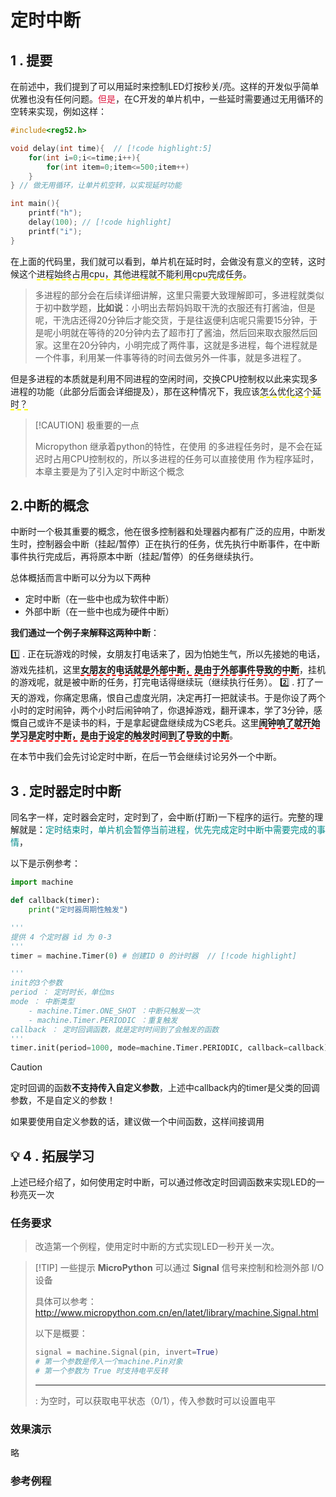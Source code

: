 # 定时中断

## 1 . 提要

在前述中，我们提到了可以用延时来控制LED灯按秒关/亮。这样的开发似乎简单优雅也没有任何问题。<font color=Crimson>但是</font>，在C开发的单片机中，一些延时需要通过无用循环的空转来实现，例如这样：

```c
#include<reg52.h>

void delay(int time){  // [!code highlight:5]
    for(int i=0;i<=time;i++){
        for(int item=0;item<=500;item++)
    }
} // 做无用循环，让单片机空转，以实现延时功能

int main(){
    printf("h");
    delay(100); // [!code highlight]
    printf("i");
}
```

在上面的代码里，我们就可以看到，单片机在延时时，会做没有意义的空转，这时候这个<span style="border-bottom:2px dashed yellow;">进程始终占用cpu，其他进程就不能利用cpu完成任务</span>。

> 多进程的部分会在后续详细讲解，这里只需要大致理解即可，多进程就类似于初中数学题，**比如说**：小明出去帮妈妈取干洗的衣服还有打酱油，但是呢，干洗店还得20分钟后才能交货，于是往返便利店呢只需要15分钟，于是呢小明就在等待的20分钟内去了超市打了酱油，然后回来取衣服然后回家。这里在20分钟内，小明完成了两件事，这就是多进程，每个进程就是一个件事，利用某一件事等待的时间去做另外一件事，就是多进程了。

但是多进程的本质就是利用不同进程的空闲时间，交换CPU控制权以此来实现多进程的功能（此部分后面会详细提及），那在这种情况下，我应该<span style="border-bottom:2px dashed yellow;">怎么优化这个延时？</span>

> [!CAUTION] 极重要的一点
>
> Micropython 继承着python的特性，在使用<Badge type="warning" text="Time.sleep()" /> 的多进程任务时，是不会在延迟时占用CPU控制权的，所以多进程的任务可以直接使用<Badge type="warning" text="Time.sleep" /> 作为程序延时，本章主要是为了引入定时中断这个概念



## 2.中断的概念

中断时一个极其重要的概念，他在很多控制器和处理器内都有广泛的应用，中断发生时，控制器会中断（挂起/暂停）正在执行的任务，优先执行中断事件，在中断事件执行完成后，再将原本中断（挂起/暂停）的任务继续执行。

总体概括而言中断可以分为以下两种

- 定时中断（在一些中也成为软件中断）
- 外部中断（在一些中也成为硬件中断）

**我们通过一个例子来解释这两种中断**：

1️⃣ . 正在玩游戏的时候，女朋友打电话来了，因为怕她生气，所以先接她的电话，游戏先挂机，这里<span style="border-bottom:2px dashed red;">**女朋友的电话就是外部中断，是由于外部事件导致的中断**</span>，挂机的游戏呢，就是被中断的任务，打完电话得继续玩（继续执行任务）。
2️⃣ . 打了一天的游戏，你痛定思痛，恨自己虚度光阴，决定再打一把就读书。于是你设了两个小时的定时闹钟，两个小时后闹钟响了，你退掉游戏，翻开课本，学了3分钟，感慨自己或许不是读书的料，于是拿起键盘继续成为CS老兵。这里<span style="border-bottom:2px dashed red;">**闹钟响了就开始学习是定时中断，是由于设定的触发时间到了导致的中断**</span>。

在本节中我们会先讨论定时中断，在后一节会继续讨论另外一个中断。

## 3 . 定时器定时中断

同名字一样，定时器会定时，定时到了，会中断(打断)一下程序的运行。完整的理解就是：<font color=DarkCyan>定时结束时，单片机会暂停当前进程，优先完成定时中断中需要完成的事情</font>，

以下是示例参考：

```python
import machine

def callback(timer):
    print("定时器周期性触发")

'''
提供 4 个定时器 id 为 0-3
'''
timer = machine.Timer(0) # 创建ID 0 的计时器  // [!code highlight]

'''
init的3个参数
period ： 定时时长，单位ms
mode ： 中断类型
    - machine.Timer.ONE_SHOT ：中断只触发一次
    - machine.Timer.PERIODIC ：重复触发
callback ： 定时回调函数，就是定时时间到了会触发的函数
'''
timer.init(period=1000, mode=machine.Timer.PERIODIC, callback=callback) #  [!code highlight]
```

> [!CAUTION]
>
> 定时回调的函数**不支持传入自定义参数**，上述中callback内的timer是父类的回调参数，不是自定义的参数！
>
> 如果要使用自定义参数的话，建议做一个中间函数，这样间接调用

## 💡 4 . 拓展学习

上述已经介绍了，如何使用定时中断，可以通过修改定时回调函数来实现LED的一秒亮灭一次

### 任务要求

> 改造第一个例程，使用定时中断的方式实现LED一秒开关一次。



> [!TIP]  一些提示
> **MicroPython** 可以通过 **Signal** 信号来控制和检测外部 I/O 设备
>
> 具体可以参考：http://www.micropython.com.cn/en/latet/library/machine.Signal.html
>
> 以下是概要：
> ```python
> signal = machine.Signal(pin, invert=True)
> # 第一个参数是传入一个machine.Pin对象
> # 第一个参数为 True 时支持电平反转
> ```
>
> 
> ------
>
> <Badge type="warning" text="signal.value( )" />  : 为空时，可以获取电平状态（0/1），传入参数时可以设置电平





### 效果演示

略



### 参考例程
<Linkcard url="https://github.com/Aqiuseven/esp32-code/blob/main/%E5%8D%95%E7%89%87%E6%9C%BA%E5%9F%BA%E7%A1%80/%E4%B8%AD%E6%96%AD%E5%99%A8/%E5%AE%9A%E6%97%B6%E4%B8%AD%E6%96%AD%E7%82%B9%E7%81%AF.py" title="ESP32 -> 中断器 -> 定时中断控制点灯"  logo="https://s21.ax1x.com/2024/11/25/pAhriuV.png"/>
<Linkcard url="https://gitee.com/tenseven/esp32-code/blob/main/%E5%8D%95%E7%89%87%E6%9C%BA%E5%9F%BA%E7%A1%80/%E4%B8%AD%E6%96%AD%E5%99%A8/%E5%AE%9A%E6%97%B6%E4%B8%AD%E6%96%AD%E7%82%B9%E7%81%AF.py" title="ESP32 -> 中断器 -> 定时中断控制点灯"  logo="https://s21.ax1x.com/2024/11/25/pAhDvNQ.png"/>
